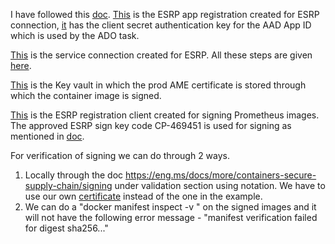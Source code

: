 I have followed this [doc](https://eng.ms/docs/more/containers-secure-supply-chain/signing).
[This](https://ms.portal.azure.com/#view/Microsoft_AAD_RegisteredApps/ApplicationMenuBlade/~/Overview/quickStartType~/null/sourceType/Microsoft_AAD_IAM/appId/73f8d5f9-b507-497f-b698-4ed00fcba5a3/objectId/cd14f76f-2797-4192-927e-65b7e37e9c26/isMSAApp~/false/defaultBlade/Overview/appSignInAudience/AzureADMyOrg/servicePrincipalCreated~/true) is the ESRP app registration created for ESRP connection, [it](https://ms.portal.azure.com/#view/Microsoft_AAD_RegisteredApps/ApplicationMenuBlade/~/Credentials/quickStartType~/null/sourceType/Microsoft_AAD_IAM/appId/73f8d5f9-b507-497f-b698-4ed00fcba5a3/objectId/cd14f76f-2797-4192-927e-65b7e37e9c26/isMSAApp~/false/defaultBlade/Overview/appSignInAudience/AzureADMyOrg/servicePrincipalCreated~/true) has the client secret authentication key for the AAD App ID which is used by the ADO task.

[This](https://github-private.visualstudio.com/azure/_settings/adminservices?resourceId=91213571-9b46-4675-91d5-fd997630bda6) is the service connection created for ESRP. All these steps are given [here](https://microsoft.sharepoint.com/teams/prss/Codesign/SitePages/ESRP%20ADO.aspx).

[This](https://ms.portal.azure.com/#@MSAzureCloud.onmicrosoft.com/resource/subscriptions/30c56c3a-54da-46ea-b004-06eb33432687/resourceGroups/ESRPPrometheusKVProd/providers/Microsoft.KeyVault/vaults/ESRPPrometheusKVProd/overview) is the Key vault in which the prod AME certificate is stored through which the container image is signed.

[This](https://portal.esrp.microsoft.com/Onboarding/AccountDetails?clientId=73f8d5f9-b507-497f-b698-4ed00fcba5a3) is the ESRP registration client created for signing Prometheus images. The approved ESRP sign key code CP-469451 is used for signing as mentioned in [doc](https://eng.ms/docs/more/containers-secure-supply-chain/signing).

For verification of signing we can do through 2 ways.

1. Locally through the doc https://eng.ms/docs/more/containers-secure-supply-chain/signing under validation section using notation. We have to use our own [certificate](https://ms.portal.azure.com/#view/Microsoft_Azure_KeyVault/ListObjectVersionsRBACBlade/~/overview/objectType/certificates/objectId/https%3A%2F%2Fesrpprometheuskv.vault.azure.net%2Fcertificates%2FESRPReqPrometheusCert/vaultResourceUri/%2Fsubscriptions%2F9b96ebbd-c57a-42d1-bbe9-b69296e4c7fb%2FresourceGroups%2FESRPPrometheus%2Fproviders%2FMicrosoft.KeyVault%2Fvaults%2FESRPPrometheusKV/vaultId/%2Fsubscriptions%2F9b96ebbd-c57a-42d1-bbe9-b69296e4c7fb%2FresourceGroups%2FESRPPrometheus%2Fproviders%2FMicrosoft.KeyVault%2Fvaults%2FESRPPrometheusKV) instead of the one in the example.
2. We can do a "docker manifest inspect -v <image>" on the signed images and it will not have the following error message - "manifest verification failed for digest sha256..."
